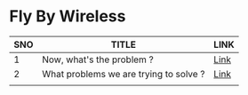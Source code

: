 # Fly By Wireless



|  SNO | TITLE  |  LINK |
|---|---|---|
| 1  | Now, what's the problem ?  | [Link](./docs/problem.md)  |
| 2  | What problems we are trying to solve ?  | [Link](./docs/problemList.md)  |
|   |   |   |